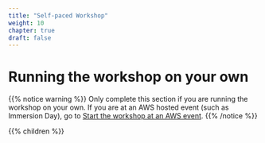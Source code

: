 ```yaml
---
title: "Self-paced Workshop"
weight: 10
chapter: true
draft: false
---
```



# Running the workshop on your own


{{% notice warning %}}
Only complete this section if you are running the workshop on your own. If you are at an AWS hosted event (such as Immersion Day), go to [Start the workshop at an AWS event](/00_getting_started/aws_event.html).
{{% /notice %}}

{{% children %}}

